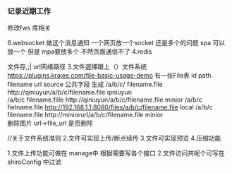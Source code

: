 ### 记录近期工作

修改fws 库相关

6.websocket 做这个消息通知 一个网页放一个socket 还是多个的问题  spa 可以放一个 但是 mpa要放多个 不然页面通信不了
4.redis

文件存,;|  url网络路径
3.文件選擇跟上（）文件系统 https://plugins.krajee.com/file-basic-usage-demo
有一张File表
id     path filename               url                          source             公共字段
生成    /a/b/c/   filename.file    http://qiniuyun/a/b/c/filename.file                qiniuyun           
/a/b/c    filename.fille    http://qiniuyun/a/b/c/filename.file                minior
/a/b/c     fielname.file     http://192.168.1.1:8080/files/a/b/c/filename.file  local
/a/b/c     filename.file    http://miniorurl/a/b/c/filename.file               minior                                     
删除图片  url->file_url    是否删除



//关于文件系统准则
2.文件可实现上传/断点续传
3.文件可实现预览
4.压缩功能

1.文件上传功能可做在 manage中 根据需要写各个接口
2.文件访问共呢个可写在shiroConfig 中过滤

